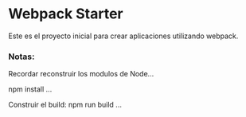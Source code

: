 # Webpack Starter

Este es el proyecto inicial para crear aplicaciones utilizando webpack.

### Notas:
Recordar reconstruir los modulos de Node...

npm install
...

Construir el build:
npm run build
...